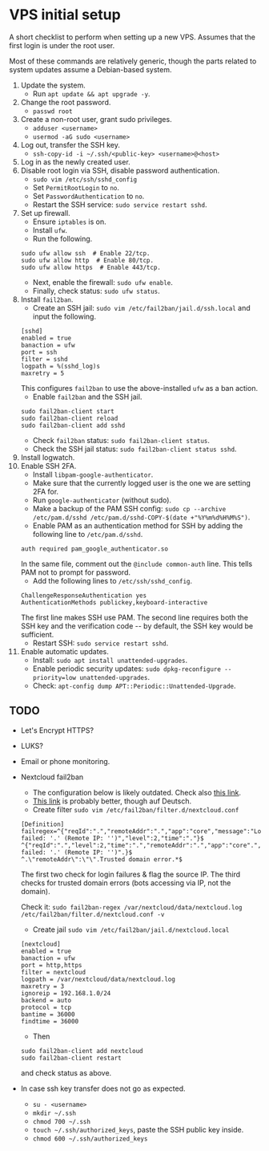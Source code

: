 # VPS initial setup
A short checklist to perform when setting up a new VPS. Assumes that the first login is under the root user.

Most of these commands are relatively generic, though the parts related to system updates assume a Debian-based system.

1. Update the system.
    * Run `apt update && apt upgrade -y`.
2. Change the root password.
    * `passwd root`
3. Create a non-root user, grant sudo privileges.
    * `adduser <username>`
    * `usermod -aG sudo <username>`
4. Log out, transfer the SSH key.
    * `ssh-copy-id -i ~/.ssh/<public-key> <username>@<host>`
4. Log in as the newly created user.
5. Disable root login via SSH, disable password authentication.
    * `sudo vim /etc/ssh/sshd_config`
    * Set `PermitRootLogin` to `no`.
    * Set `PasswordAuthentication` to `no`.
    * Restart the SSH service: `sudo service restart sshd`.
6. Set up firewall.
    * Ensure `iptables` is on.
    * Install `ufw`.
    * Run the following.
    ```
    sudo ufw allow ssh  # Enable 22/tcp.
    sudo ufw allow http  # Enable 80/tcp.
    sudo ufw allow https  # Enable 443/tcp.
    ```
    * Next, enable the firewall: `sudo ufw enable`.
    * Finally, check status: `sudo ufw status`.
7. Install `fail2ban`.
    * Create an SSH jail: `sudo vim /etc/fail2ban/jail.d/ssh.local` and input the following.
    ```
    [sshd]
    enabled = true
    banaction = ufw
    port = ssh
    filter = sshd
    logpath = %(sshd_log)s
    maxretry = 5
    ```
    This configures `fail2ban` to use the above-installed `ufw` as a ban action.
    * Enable `fail2ban` and the SSH jail.
    ```
    sudo fail2ban-client start
    sudo fail2ban-client reload
    sudo fail2ban-client add sshd
    ```
    * Check `fail2ban` status: `sudo fail2ban-client status`.
    * Check the SSH jail status: `sudo fail2ban-client status sshd`.
8. Install logwatch.
9. Enable SSH 2FA.
    * Install `libpam-google-authenticator`.
    * Make sure that the currently logged user is the one we are setting 2FA for.
    * Run `google-authenticator` (without sudo).
    * Make a backup of the PAM SSH config: `sudo cp --archive /etc/pam.d/sshd /etc/pam.d/sshd-COPY-$(date +"%Y%m%d%H%M%S")`.
    * Enable PAM as an authentication method for SSH by adding the following line to `/etc/pam.d/sshd`.
    ```
    auth required pam_google_authenticator.so
    ```
    In the same file, comment out the `@include common-auth` line. This tells PAM not to prompt for password.
    * Add the following lines to `/etc/ssh/sshd_config`.
    ```
    ChallengeResponseAuthentication yes
    AuthenticationMethods publickey,keyboard-interactive
    ```
    The first line makes SSH use PAM. The second line requires both the SSH key and the verification code -- by default, the SSH key would be sufficient.
    * Restart SSH: `sudo service restart sshd`.
10. Enable automatic updates.
    * Install: `sudo apt install unattended-upgrades`.
    * Enable periodic security updates: `sudo dpkg-reconfigure --priority=low unattended-upgrades`.
    * Check: `apt-config dump APT::Periodic::Unattended-Upgrade`.


## TODO
* Let's Encrypt HTTPS?
* LUKS?
* Email or phone monitoring.
* Nextcloud fail2ban 
    * The configuration below is likely outdated. Check also [this link](https://help.nextcloud.com/t/fail2ban-nextclouds-log-expression-chaged/59481).
    * [This link](https://www.c-rieger.de/nextcloud-installationsanleitung/) is probably better, though auf Deutsch.
    * Create filter `sudo vim /etc/fail2ban/filter.d/nextcloud.conf`
    ```
    [Definition]
    failregex=^{"reqId":".","remoteAddr":".","app":"core","message":"Login failed: '.' (Remote IP: '')","level":2,"time":"."}$
    ^{"reqId":".","level":2,"time":".","remoteAddr":".","app":"core".","message":"Login failed: '.' (Remote IP: '')".}$
    ^.\"remoteAddr\":\"\".Trusted domain error.*$
    ```
    The first two check for login failures & flag the source IP. The third checks for trusted domain errors (bots accessing via IP, not the domain).

    Check it: `sudo fail2ban-regex /var/nextcloud/data/nextcloud.log /etc/fail2ban/filter.d/nextcloud.conf -v`
    * Create jail `sudo vim /etc/fail2ban/jail.d/nextcloud.local`
    ```
    [nextcloud]
    enabled = true
    banaction = ufw
    port = http,https
    filter = nextcloud
    logpath = /var/nextcloud/data/nextcloud.log
    maxretry = 3
    ignoreip = 192.168.1.0/24
    backend = auto
    protocol = tcp
    bantime = 36000
    findtime = 36000
    ```
    * Then
    ```
    sudo fail2ban-client add nextcloud
    sudo fail2ban-client restart
    ```
    and check status as above.
* In case ssh key transfer does not go as expected.
    * `su - <username>`
    * `mkdir ~/.ssh`
    * `chmod 700 ~/.ssh`
    * `touch ~/.ssh/authorized_keys`, paste the SSH public key inside.
    * `chmod 600 ~/.ssh/authorized_keys`
